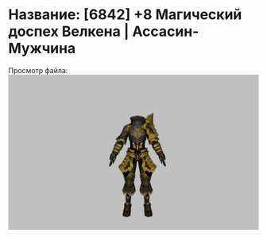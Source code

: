 # Название: [6842] +8 Магический доспех Велкена | Ассасин-Мужчина

Просмотр файла:
![p060023.png](p060023.png)